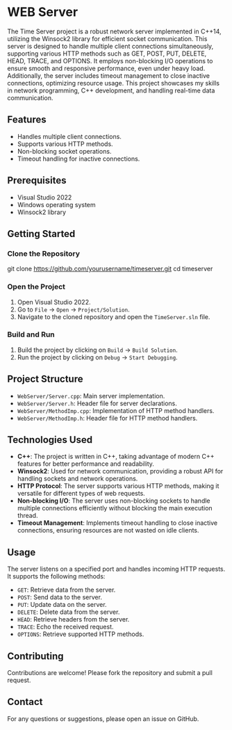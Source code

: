 # WEB Server

The Time Server project is a robust network server implemented in C++14, utilizing the Winsock2 library for efficient socket communication. This server is designed to handle multiple client connections simultaneously, supporting various HTTP methods such as GET, POST, PUT, DELETE, HEAD, TRACE, and OPTIONS. It employs non-blocking I/O operations to ensure smooth and responsive performance, even under heavy load. Additionally, the server includes timeout management to close inactive connections, optimizing resource usage. This project showcases my skills in network programming, C++ development, and handling real-time data communication.

## Features

- Handles multiple client connections.
- Supports various HTTP methods.
- Non-blocking socket operations.
- Timeout handling for inactive connections.

## Prerequisites

- Visual Studio 2022
- Windows operating system
- Winsock2 library

## Getting Started

### Clone the Repository

git clone https://github.com/yourusername/timeserver.git cd timeserver

### Open the Project

1. Open Visual Studio 2022.
2. Go to `File` -> `Open` -> `Project/Solution`.
3. Navigate to the cloned repository and open the `TimeServer.sln` file.

### Build and Run

1. Build the project by clicking on `Build` -> `Build Solution`.
2. Run the project by clicking on `Debug` -> `Start Debugging`.

## Project Structure

- `WebServer/Server.cpp`: Main server implementation.
- `WebServer/Server.h`: Header file for server declarations.
- `WebServer/MethodImp.cpp`: Implementation of HTTP method handlers.
- `WebServer/MethodImp.h`: Header file for HTTP method handlers.

## Technologies Used

- **C++**: The project is written in C++, taking advantage of modern C++ features for better performance and readability.
- **Winsock2**: Used for network communication, providing a robust API for handling sockets and network operations.
- **HTTP Protocol**: The server supports various HTTP methods, making it versatile for different types of web requests.
- **Non-blocking I/O**: The server uses non-blocking sockets to handle multiple connections efficiently without blocking the main execution thread.
- **Timeout Management**: Implements timeout handling to close inactive connections, ensuring resources are not wasted on idle clients.

## Usage

The server listens on a specified port and handles incoming HTTP requests. It supports the following methods:

- `GET`: Retrieve data from the server.
- `POST`: Send data to the server.
- `PUT`: Update data on the server.
- `DELETE`: Delete data from the server.
- `HEAD`: Retrieve headers from the server.
- `TRACE`: Echo the received request.
- `OPTIONS`: Retrieve supported HTTP methods.

## Contributing

Contributions are welcome! Please fork the repository and submit a pull request.

## Contact

For any questions or suggestions, please open an issue on GitHub.
